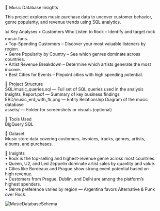 🎵 Music Database Insights 

This project explores music purchase data to uncover customer behavior, genre popularity, and revenue trends using SQL analytics.

📊 Key Analyses 
• Customers Who Listen to Rock – Identify and target rock music fans.  
• Top-Spending Customers – Discover your most valuable listeners by region.  
• Genre Popularity by Country – See which genres dominate across countries.  
• Artist Revenue Breakdown – Determine which artists generate the most income.  
• Best Cities for Events – Pinpoint cities with high spending potential.

📁 Project Structure  
SQL/music_queries.sql — Full set of SQL queries used in the analysis  
Insights_Report.pdf — Summary of key business findings   
ERD/music_erd_with_fk.png — Entity Relationship Diagram of the music database  
assets/ — Folder for screenshots or visuals (optional)

🧠 Tools Used  
BigQuery SQL  

🧩 Dataset  
Music store data covering customers, invoices, tracks, genres, artists, albums, and purchases.

🚀 Insights  
• Rock is the top-selling and highest-revenue genre across most countries.  
• Queen, U2, and Led Zeppelin dominate artist sales by quantity and value.  
• Cities like Bordeaux and Prague show strong event potential based on high revenue.  
• Customers from Prague, Dublin, and Delhi are among the platform’s highest spenders.  
• Genre preference varies by region — Argentina favors Alternative & Punk over Rock.



![MusicDatabaseSchema](https://github.com/user-attachments/assets/965ccd1e-e850-425a-97bc-0ef24f74a195)
